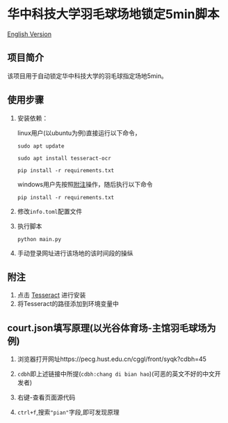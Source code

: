 # 华中科技大学羽毛球场地锁定5min脚本
[English Version](README.en.md)

## 项目简介
该项目用于自动锁定华中科技大学的羽毛球指定场地5min。

## 使用步骤
1. 安装依赖：

   linux用户(以ubuntu为例)直接运行以下命令，

   ```sudo apt update```

   ```sudo apt install tesseract-ocr```

   ```pip install -r requirements.txt```

   windows用户先按照[附注](#附注)操作，随后执行以下命令

   ```pip install -r requirements.txt```

2. 修改```info.toml```配置文件
3. 执行脚本

    ```python main.py```
4. 手动登录网址进行该场地的该时间段的操纵

## 附注
1. 点击 [Tesseract](https://github.com/tesseract-ocr/tesseract/releases/download/5.5.0/tesseract-ocr-w64-setup-5.5.0.20241111.exe) 进行安装
2. 将Tesseract的路径添加到环境变量中

## court.json填写原理(以光谷体育场-主馆羽毛球场为例)
1. 浏览器打开网址https://pecg.hust.edu.cn/cggl/front/syqk?cdbh=45

2. `cdbh`即上述链接中所提(`cdbh:chang di bian hao`)(可恶的英文不好的中文开发者)

3. 右键-查看页面源代码

4. `ctrl+f`,搜索`"pian"`字段,即可发现原理
